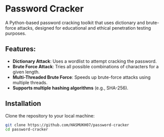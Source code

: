 # Password Cracker

A Python-based password cracking toolkit that uses dictionary and brute-force attacks, designed for educational and ethical penetration testing purposes.

## Features:
- **Dictionary Attack**: Uses a wordlist to attempt cracking the password.
- **Brute Force Attack**: Tries all possible combinations of characters for a given length.
- **Multi-Threaded Brute Force**: Speeds up brute-force attacks using multiple threads.
- **Supports multiple hashing algorithms** (e.g., SHA-256).

## Installation

Clone the repository to your local machine:

```bash
git clone https://github.com/HASMUKH07/password-cracker
cd password-cracker
